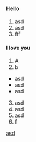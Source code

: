 #### Hello 

1. asd
2. asd
3. fff

#### I love you 

1. A
2. b
- asd
- asd
- asd
3. asd
4. asd
5. asd
6. f


[asd](asd)

